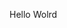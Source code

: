 Hello Wolrd





























































































































































































































































































































































































































































































































































































































































































































































































































































































































































































































































































































































































































































































































































































































































































































































































































































































































































































































































































































































































































